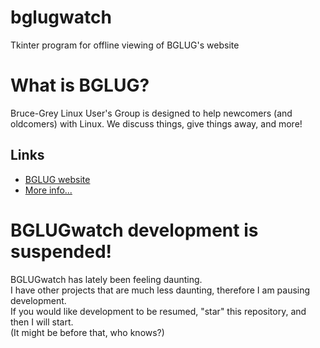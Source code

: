 # bglugwatch
Tkinter program for offline viewing of BGLUG's website

# What is BGLUG?
Bruce-Grey Linux User's Group is designed to help newcomers (and oldcomers) with Linux. We discuss things, give things away, and more!

## Links
- [BGLUG website](http://bglug.ca)
- [More info...](https://thetechrobo.github.io/drawer/bginfo.html)

# BGLUGwatch development is suspended! 
BGLUGwatch has lately been feeling daunting.  
I have other projects that are much less daunting, therefore I am pausing development.  
If you would like development to be resumed, "star" this repository, and then I will start.  
(It might be before that, who knows?)
